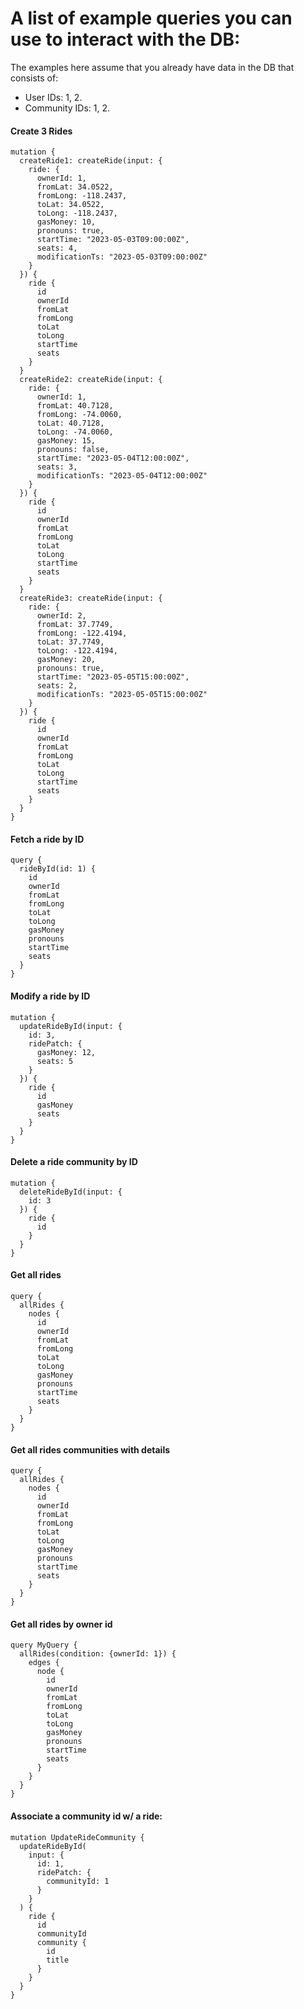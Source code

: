 # A list of example queries you can use to interact with the DB:
The examples here assume that you already have data in the DB that consists of:
* User IDs: 1, 2.
* Community IDs: 1, 2.

#### Create 3 Rides
```gql
mutation {
  createRide1: createRide(input: {
    ride: {
      ownerId: 1,
      fromLat: 34.0522,
      fromLong: -118.2437,
      toLat: 34.0522,
      toLong: -118.2437,
      gasMoney: 10,
      pronouns: true,
      startTime: "2023-05-03T09:00:00Z",
      seats: 4,
      modificationTs: "2023-05-03T09:00:00Z"
    }
  }) {
    ride {
      id
      ownerId
      fromLat
      fromLong
      toLat
      toLong
      startTime
      seats
    }
  }
  createRide2: createRide(input: {
    ride: {
      ownerId: 1,
      fromLat: 40.7128,
      fromLong: -74.0060,
      toLat: 40.7128,
      toLong: -74.0060,
      gasMoney: 15,
      pronouns: false,
      startTime: "2023-05-04T12:00:00Z",
      seats: 3,
      modificationTs: "2023-05-04T12:00:00Z"
    }
  }) {
    ride {
      id
      ownerId
      fromLat
      fromLong
      toLat
      toLong
      startTime
      seats
    }
  }
  createRide3: createRide(input: {
    ride: {
      ownerId: 2,
      fromLat: 37.7749,
      fromLong: -122.4194,
      toLat: 37.7749,
      toLong: -122.4194,
      gasMoney: 20,
      pronouns: true,
      startTime: "2023-05-05T15:00:00Z",
      seats: 2,
      modificationTs: "2023-05-05T15:00:00Z"
    }
  }) {
    ride {
      id
      ownerId
      fromLat
      fromLong
      toLat
      toLong
      startTime
      seats
    }
  }
}
```

#### Fetch a ride by ID
```gql
query {
  rideById(id: 1) {
    id
    ownerId
    fromLat
    fromLong
    toLat
    toLong
    gasMoney
    pronouns
    startTime
    seats
  }
}
```

#### Modify a ride by ID
```gql
mutation {
  updateRideById(input: {
    id: 3,
    ridePatch: {
      gasMoney: 12,
      seats: 5
    }
  }) {
    ride {
      id
      gasMoney
      seats
    }
  }
}
```

#### Delete a ride community by ID
```gql
mutation {
  deleteRideById(input: {
    id: 3
  }) {
    ride {
      id
    }
  }
}
```


#### Get all rides
```gql
query {
  allRides {
    nodes {
      id
      ownerId
      fromLat
      fromLong
      toLat
      toLong
      gasMoney
      pronouns
      startTime
      seats
    }
  }
}
```

#### Get all rides communities with details
```gql
query {
  allRides {
    nodes {
      id
      ownerId
      fromLat
      fromLong
      toLat
      toLong
      gasMoney
      pronouns
      startTime
      seats
    }
  }
}
```


#### Get all rides by owner id
```gql
query MyQuery {
  allRides(condition: {ownerId: 1}) {
    edges {
      node {
        id
        ownerId
        fromLat
        fromLong
        toLat
        toLong
        gasMoney
        pronouns
        startTime
        seats
      }
    }
  }
}
```


#### Associate a community id w/ a ride:
```gql
mutation UpdateRideCommunity {
  updateRideById(
    input: {
      id: 1,
      ridePatch: {
        communityId: 1
      }
    }
  ) {
    ride {
      id
      communityId
      community {
        id
        title
      }
    }
  }
}
```